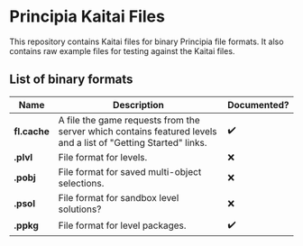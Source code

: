 # Principia Kaitai Files
This repository contains Kaitai files for binary Principia file formats. It also contains raw example files for testing against the Kaitai files.

## List of binary formats

| Name | Description | Documented? |
|------|-------------|-------------|
| **fl.cache** | A file the game requests from the server which contains featured levels and a list of "Getting Started" links. | :heavy_check_mark: |
| **.plvl** | File format for levels. | :x: |
| **.pobj** | File format for saved multi-object selections. | :x: |
| **.psol** | File format for sandbox level solutions? | :x: |
| **.ppkg** | File format for level packages. | :heavy_check_mark: |